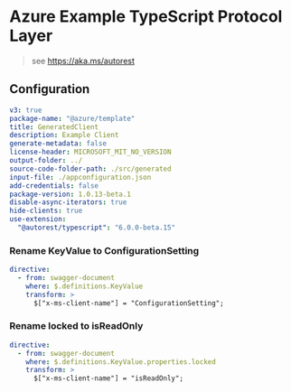 # Azure Example TypeScript Protocol Layer

> see https://aka.ms/autorest

## Configuration

```yaml
v3: true
package-name: "@azure/template"
title: GeneratedClient
description: Example Client
generate-metadata: false
license-header: MICROSOFT_MIT_NO_VERSION
output-folder: ../
source-code-folder-path: ./src/generated
input-file: ./appconfiguration.json
add-credentials: false
package-version: 1.0.13-beta.1
disable-async-iterators: true
hide-clients: true
use-extension:
  "@autorest/typescript": "6.0.0-beta.15"
```

### Rename KeyValue to ConfigurationSetting

```yaml
directive:
  - from: swagger-document
    where: $.definitions.KeyValue
    transform: >
      $["x-ms-client-name"] = "ConfigurationSetting";
```

### Rename locked to isReadOnly

```yaml
directive:
  - from: swagger-document
    where: $.definitions.KeyValue.properties.locked
    transform: >
      $["x-ms-client-name"] = "isReadOnly";
```
